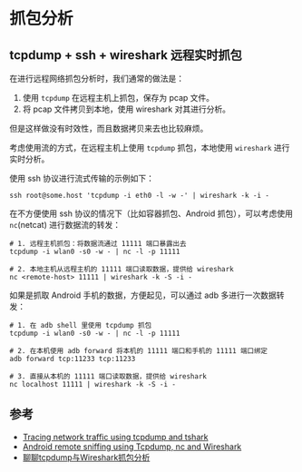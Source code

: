 # 抓包分析


## tcpdump + ssh + wireshark 远程实时抓包

在进行远程网络抓包分析时，我们通常的做法是：

1. 使用 `tcpdump` 在远程主机上抓包，保存为 pcap 文件。
2. 将 pcap 文件拷贝到本地，使用 wireshark 对其进行分析。

但是这样做没有时效性，而且数据拷贝来去也比较麻烦。

考虑使用流的方式，在远程主机上使用 `tcpdump` 抓包，本地使用 `wireshark` 进行实时分析。

使用 ssh 协议进行流式传输的示例如下：

```shell
ssh root@some.host 'tcpdump -i eth0 -l -w -' | wireshark -k -i -
```

在不方便使用 ssh 协议的情况下（比如容器抓包、Android 抓包），可以考虑使用 `nc`(netcat) 进行数据流的转发：

```shell
# 1. 远程主机抓包：将数据流通过 11111 端口暴露出去
tcpdump -i wlan0 -s0 -w - | nc -l -p 11111

# 2. 本地主机从远程主机的 11111 端口读取数据，提供给 wireshark
nc <remote-host> 11111 | wireshark -k -S -i -
```

如果是抓取 Android 手机的数据，方便起见，可以通过 adb 多进行一次数据转发：

```shell
# 1. 在 adb shell 里使用 tcpdump 抓包
tcpdump -i wlan0 -s0 -w - | nc -l -p 11111

# 2. 在本机使用 adb forward 将本机的 11111 端口和手机的 11111 端口绑定
adb forward tcp:11233 tcp:11233

# 3. 直接从本机的 11111 端口读取数据，提供给 wireshark
nc localhost 11111 | wireshark -k -S -i -
```



## 参考

- [Tracing network traffic using tcpdump and tshark](https://techzone.ergon.ch/tcpdump)
- [Android remote sniffing using Tcpdump, nc and Wireshark](https://blog.dornea.nu/2015/02/20/android-remote-sniffing-using-tcpdump-nc-and-wireshark/)
- [聊聊tcpdump与Wireshark抓包分析](https://www.jianshu.com/p/a62ed1bb5b20)